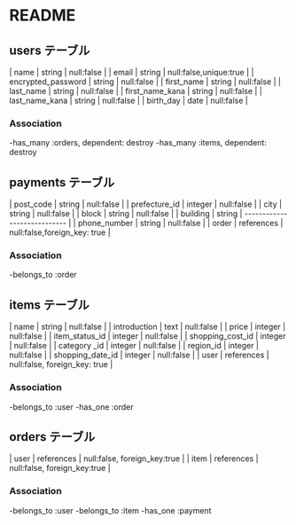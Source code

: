 # README

## users テーブル
| name                | string     | null:false             |
| email               | string     | null:false,unique:true |
| encrypted_password  | string     | null:false              |
| first_name          | string     | null:false             |
| last_name           | string     | null:false             |
| first_name_kana     | string     | null:false             |
| last_name_kana      | string     | null:false             |
| birth_day           | date       | null:false             |

### Association

-has_many :orders, dependent: destroy
-has_many :items, dependent: destroy

## payments テーブル

| post_code       | string     | null:false                   |
| prefecture_id   | integer    | null:false                   |
| city            | string     | null:false                   |
| block           | string     | null:false                   |
| building        | string     | ---------------------------- |
| phone_number    | string     | null:false                   |
| order           | references | null:false,foreign_key: true |

### Association 

-belongs_to :order



## items テーブル
| name               | string        | null:false                   |
| introduction       | text          | null:false                   |
| price              | integer       | null:false                   |
| item_status_id     | integer       | null:false                   |
| shopping_cost_id   | integer       | null:false                   |
| category _id       | integer       | null:false                   |
| region_id          | integer       | null:false                    |
| shopping_date_id   | integer       | null:false                    |
| user               | references    | null:false, foreign_key: true |
 
### Association

-belongs_to :user
-has_one :order


## orders テーブル
| user      | references | null:false, foreign_key:true |
| item      | references | null:false, foreign_key:true |

### Association

-belongs_to :user
-belongs_to :item
-has_one :payment

